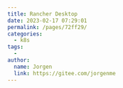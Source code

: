 ```yaml
---
title: Rancher Desktop
date: 2023-02-17 07:29:01
permalink: /pages/72ff29/
categories:
  - k8s
tags:
  - 
author: 
  name: Jorgen
  link: https://gitee.com/jorgenme
---
```

